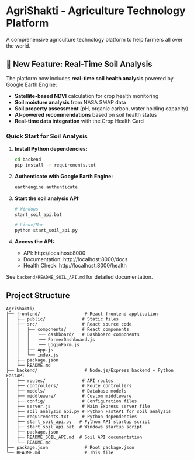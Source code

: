 # AgriShakti - Agriculture Technology Platform

A comprehensive agriculture technology platform to help farmers all over the world.

## 🚀 New Feature: Real-Time Soil Analysis

The platform now includes **real-time soil health analysis** powered by Google Earth Engine:

- **Satellite-based NDVI** calculation for crop health monitoring
- **Soil moisture analysis** from NASA SMAP data
- **Soil property assessment** (pH, organic carbon, water holding capacity)
- **AI-powered recommendations** based on soil health status
- **Real-time data integration** with the Crop Health Card

### Quick Start for Soil Analysis

1. **Install Python dependencies:**
   ```bash
   cd backend
   pip install -r requirements.txt
   ```

2. **Authenticate with Google Earth Engine:**
   ```bash
   earthengine authenticate
   ```

3. **Start the soil analysis API:**
   ```bash
   # Windows
   start_soil_api.bat
   
   # Linux/Mac
   python start_soil_api.py
   ```

4. **Access the API:**
   - API: http://localhost:8000
   - Documentation: http://localhost:8000/docs
   - Health Check: http://localhost:8000/health

See `backend/README_SOIL_API.md` for detailed documentation.

## Project Structure

```
AgriShakti/
├── frontend/                 # React frontend application
│   ├── public/              # Static files
│   ├── src/                 # React source code
│   │   ├── components/      # React components
│   │   │   ├── dashboard/   # Dashboard components
│   │   │   ├── FarmerDashboard.js
│   │   │   └── LoginForm.js
│   │   ├── App.js
│   │   └── index.js
│   ├── package.json
│   └── README.md
├── backend/                  # Node.js/Express backend + Python FastAPI
│   ├── routes/              # API routes
│   ├── controllers/         # Route controllers
│   ├── models/              # Database models
│   ├── middleware/          # Custom middleware
│   ├── config/              # Configuration files
│   ├── server.js            # Main Express server file
│   ├── soil_analysis_api.py # Python FastAPI for soil analysis
│   ├── requirements.txt     # Python dependencies
│   ├── start_soil_api.py   # Python API startup script
│   ├── start_soil_api.bat  # Windows startup script
│   ├── package.json
│   ├── README_SOIL_API.md  # Soil API documentation
│   └── README.md
├── package.json              # Root package.json
└── README.md                 # This file
```


